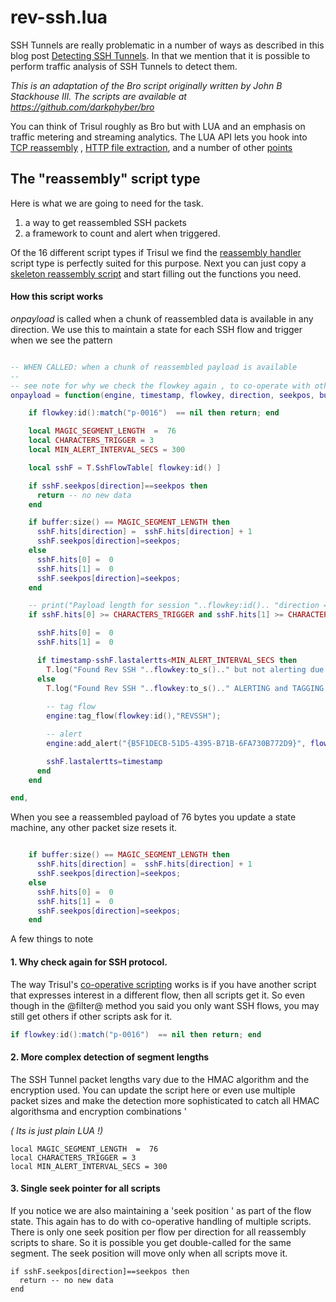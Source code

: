 rev-ssh.lua 
==============

SSH Tunnels are really problematic in a number of ways as described in this blog post [Detecting SSH Tunnels](https://trisul.org/blog/reverse-ssh/post.html). In that we mention that it is possible to perform traffic analysis of SSH Tunnels to detect them. 

_*This is an adaptation of the Bro script originally written by John B Stackhouse III. The scripts are available at https://github.com/darkphyber/bro*_


You can think of Trisul roughly as Bro but with LUA and an emphasis on traffic metering and streaming analytics.  The LUA API lets you hook into [TCP reassembly](https://trisul.org/docs/lua/reassembly.html) , [HTTP file extraction](https://trisul.org/docs/lua/fileextractoverview.html), and a number of other [points](https://trisul.org/docs/lua/basics.html)



The "reassembly" script type
----------------------------

Here is what we are going to need for the task.

1. a way to get reassembled SSH packets 
2. a framework to count and alert when triggered. 

Of the 16 different script types if Trisul we find the [reassembly handler](https://www.trisul.org/docs/lua/reassembly.html) script type is perfectly suited for this purpose.  Next you can just copy a [skeleton reassembly script](https://github.com/trisulnsm/trisul-scripts/tree/master/lua/skeletons) and start filling out the functions you need.  


#### How this script works

_onpayload_ is called when a chunk of reassembled data is available in any direction. We use this to maintain a state for each SSH flow and trigger when we see the pattern

````lua

-- WHEN CALLED: when a chunk of reassembled payload is available 
--  
-- see note for why we check the flowkey again , to co-operate with other reassembly scripts
onpayload = function(engine, timestamp, flowkey, direction, seekpos, buffer) 

    if flowkey:id():match("p-0016")  == nil then return; end

    local MAGIC_SEGMENT_LENGTH  =  76
    local CHARACTERS_TRIGGER = 3
    local MIN_ALERT_INTERVAL_SECS = 300 

    local sshF = T.SshFlowTable[ flowkey:id() ] 

    if sshF.seekpos[direction]==seekpos then
      return -- no new data 
    end

    if buffer:size() == MAGIC_SEGMENT_LENGTH then
      sshF.hits[direction] =  sshF.hits[direction] + 1
      sshF.seekpos[direction]=seekpos;
    else
      sshF.hits[0] =  0
      sshF.hits[1] =  0
      sshF.seekpos[direction]=seekpos;
    end

    -- print("Payload length for session "..flowkey:id().. "direction = ".. direction.." bufsz=".. buffer:size() .. " seekpos = "..seekpos )
    if sshF.hits[0] >= CHARACTERS_TRIGGER and sshF.hits[1] >= CHARACTERS_TRIGGER then

      sshF.hits[0] =  0
      sshF.hits[1] =  0

      if timestamp-sshF.lastalertts<MIN_ALERT_INTERVAL_SECS then
        T.log("Found Rev SSH "..flowkey:to_s().." but not alerting due to threshold interval")
      else
        T.log("Found Rev SSH "..flowkey:to_s().." ALERTING and TAGGING flow")
      
        -- tag flow 
        engine:tag_flow(flowkey:id(),"REVSSH");

        -- alert 
        engine:add_alert("{B5F1DECB-51D5-4395-B71B-6FA730B772D9}", flowkey:id(),"REVSSH",1,"rev ssh detected by keypress detect method");

        sshF.lastalertts=timestamp
      end
    end

end,
````


When you see a reassembled payload of 76 bytes you update a state machine, any other packet size resets it. 

````lua

    if buffer:size() == MAGIC_SEGMENT_LENGTH then
      sshF.hits[direction] =  sshF.hits[direction] + 1
      sshF.seekpos[direction]=seekpos;
    else
      sshF.hits[0] =  0
      sshF.hits[1] =  0
      sshF.seekpos[direction]=seekpos;
    end
````


A few things to note 

#### 1. Why check again for SSH protocol. 

The way Trisul's [co-operative scripting](https://trisul.org/docs/lua/reassembly.html#function_onpayload)  works is if you have another script that expresses interest in a different flow, then all scripts get it.  So even though in the @filter@ method you said you only want SSH flows, you may still get others if other scripts ask for it. 

````lua
if flowkey:id():match("p-0016")  == nil then return; end
````

#### 2. More complex detection of segment lengths   

The SSH Tunnel packet lengths vary due to the HMAC algorithm and the encryption used. You can update the script here  or even use multiple packet sizes and make the detection more sophisticated to catch all HMAC algorithsma and encryption combinations  '

_( Its is just plain LUA !)_

````
local MAGIC_SEGMENT_LENGTH  =  76
local CHARACTERS_TRIGGER = 3
local MIN_ALERT_INTERVAL_SECS = 300 
````

#### 3. Single seek pointer for all scripts 

If you notice we are also maintaining a 'seek position ' as part of the flow state. This again has to do with co-operative handling of multiple scripts. There is only one seek position per flow per direction for all reassembly scripts to share. So it is possible you get double-called for the same segment. The seek position will move only when all scripts move it.

````
if sshF.seekpos[direction]==seekpos then
  return -- no new data 
end
````

